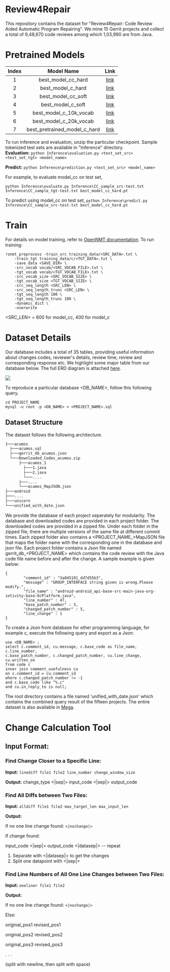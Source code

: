 # Review4Repair

This repository contains the dataset for "Review4Repair: Code Review Aided Automatic Program Repairing". We mine 15 Gerrit projects and collect a total of 9,48,670 code reviews among which 1,03,990 are from Java.

# Pretrained Models

| Index | Model Name | Link  |
|:-------------: |:-------------:| :-----:|
| 1      | best_model_cc_hard      |   [link](https://mega.nz/file/gU41UaAY#wUEldVrrbg0qi_SmLpndSUjHP81A12gOkiKEKWrf1Pk) |
| 2      | best_model_c_hard      |   [link](https://mega.nz/file/MUpnGKwA#Er7ISKH6JR8yPmyz3IDqzkd4maDExDpjTb5_Dclox8I) |
| 3      | best_model_cc_soft      |   [link](https://mega.nz/file/RA4FlC4Q#nCIdznperFBYm6tdSxxRCrf_07xdVsQfHS-_yr_Tlv0) |
| 4      | best_model_c_soft      |   [link](https://mega.nz/file/5NpznY6A#hAzdtUtri8fZLyU6F4WYVeL-gFCh6yvsBafYA8jzIF4) |
| 5      | best_model_c_10k_vocab      |   [link](https://mega.nz/file/1IgBxS4L#vzKnk1ZWYWCdGoM46sWb75mWfEjXM8xlmOQfhwDLbl4) |
| 6      | best_model_c_20k_vocab      |   [link](https://mega.nz/file/ZI5xFKTL#i-QU-9nShGeVVEm4YTHrMcPFsa0IDjZOpOBLJMPNcAk) |
| 7      | best_pretrained_model_c_hard      |   [link](https://mega.nz/file/ZYxlTAyY#dR5MtfC1EHqcclUPjvZCLnkZP1p4yvQXcgJMhrRvd8Y) |

To run inference and evaluation, unzip the particular checkpoint. Sample tokenized test sets are available in "Inference" directory.   
**Evaluation:** ```python Inference\evaluation.py <test_set_src> <test_set_tgt> <model_name>``` 

**Predict:** ```python Inference\prediction.py <test_set_src> <model_name>```

For example, to evaluate model_cc on test set, 

```python Inference\evaluate.py Inference\CC_sample_src-test.txt Inference\CC_sample_tgt-test.txt best_model_cc_hard.pt``` 

To predict using model_cc on test set, 
```python Inference\predict.py Inference\CC_sample_src-test.txt best_model_cc_hard.pt```

# Train

For details on model training, refer to [OpenNMT documentation](https://opennmt.net/OpenNMT-py/index.html). To run training:

```
!onmt_preprocess -train_src training_data/<SRC_DATA>.txt \
    -train_tgt training_data/c/<TGT_DATA>.txt \
    -save_data <SAVE_DIR> \
    -src_vocab vocab/<SRC_VOCAB_FILE>.txt \
    -tgt_vocab vocab/<TGT_VOCAB_FILE>.txt \
    -src_vocab_size <SRC_VOCAB_SIZE> \
    -tgt_vocab_size <TGT_VOCAB_SIZE> \
    -src_seq_length <SRC_LEN> \
    -src_seq_length_trunc <SRC_LEN> \
    -tgt_seq_length 100 \
    -tgt_seq_length_trunc 100 \
    -dynamic_dict \
    -overwrite
```

<SRC_LEN> = 600 for model_cc, 400 for model_c

# Dataset Details

Our database includes a total of 35 tables, providing useful information about changes codes, reviewer's details, review time, review and corresponding response etc. We highlight some major table from our database below. The full ERD diagram is attached [here](https://github.com/Review4Repair/Review4Repair/blob/master/images/erd.pdf).

![](https://github.com/Review4Repair/Review4Repair/blob/master/images/erd.png)

To reproduce a particular database <DB_NAME>, follow this following query.

```
cd PROJECT_NAME
mysql -u root -p <DB_NAME> < <PROJECT_NAME>.sql
```

## Dataset Structure

The dataset follows the following architecture. 

```bash
├───acumos
  ├───acumos.sql
  ├───gerrit_db_acumos.json
  └───Downloaded_Codes_acumos.zip
      ├───acumos_1
        ├───1.java
        ├───2.java
        └───....
      ├───....  
      └───acumos_MapJSON.json
├───android
├───....
├───unicorn
└───unified_with_date.json
```

We provide the database of each project seperately for modularity. The database and downloaded codes are provided in each project folder. The downloaded codes are provided in a zipped file. Under each folder in the zipped file, there are multiple versions of the same file at different commit times. Each zipped folder also contains a <PROJECT_NAME_>MapJSON file that maps the folder name with the corresponding one in the database and json file. Each project folder contains a Json file named gerrit_db_<PROJECT_NAME> which contains the code review with the Java code file name before and after the change. A sample example is given below:
```
{
		"comment_id" : "3a045101_dd7d55b3",
		"message" : "GROUP_INTERFACE string given is wrong.Please modify.",
		"file_name" : "android-android_api-base-src-main-java-org-iotivity-base-OcPlatform.java",
		"line_number" : 47,
		"base_patch_number" : 3,
		"changed_patch_number" : 5,
		"line_change" : 1
}
```

To create a Json from database for other programming language, for example c, execute the following query and export as a Json:
```
use <DB_NAME> ;
select c.comment_id, cu.message, c.base_code as file_name, c.line_number, 
c.base_patch_number, c.changed_patch_number, cu.line_change, cu.written_on 
from code c
inner join comment_usefulness cu
on c.comment_id = cu.comment_id
where c.changed_patch_number != -1
and c.base_code like "%.c"
and cu.in_reply_to is null;

```

The root directory contains a file named 'unified_with_date.json' which contains the combined query result of the fifteen projects. The entire dataset is also available in [Mega](https://mega.nz/folder/1Zo2wQpT#tXx8xE3UfmRWWcyMmxHf4g).

# Change Calculation Tool

## Input Format:

### Find Change Closer to a Specific Line:
**Input:** `linediff file1 file2 line_number change_window_size`

**Output:**
change_type <|sep|> input_code <|sep|> output_code

### Find All Diffs between Two Files:

**Input:** `alldiff file1 file2 max_target_len max_input_len`

**Output:**

If no one line change found:
`<|nochange|>`

If change found:

input_code <|sep|> output_code <|datasep|> -- repeat

1. Separate with <|datasep|> to get the changes
2. Split one datapoint with <|sep|>

### Find Line Numbers of All One Line Changes between Two Files:

**Input:** `oneliner file1 file2`

**Output:**

If no one line change found:
`<|nochange|>`

Else:

original_pos1 revised_pos1

original_pos2 revised_pos2

original_pos3 revised_pos3

.
.
.

(split with newline, then split with space)
